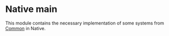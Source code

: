# Native main

This module contains the necessary implementation of some systems from [Common](../commonMain) in Native.